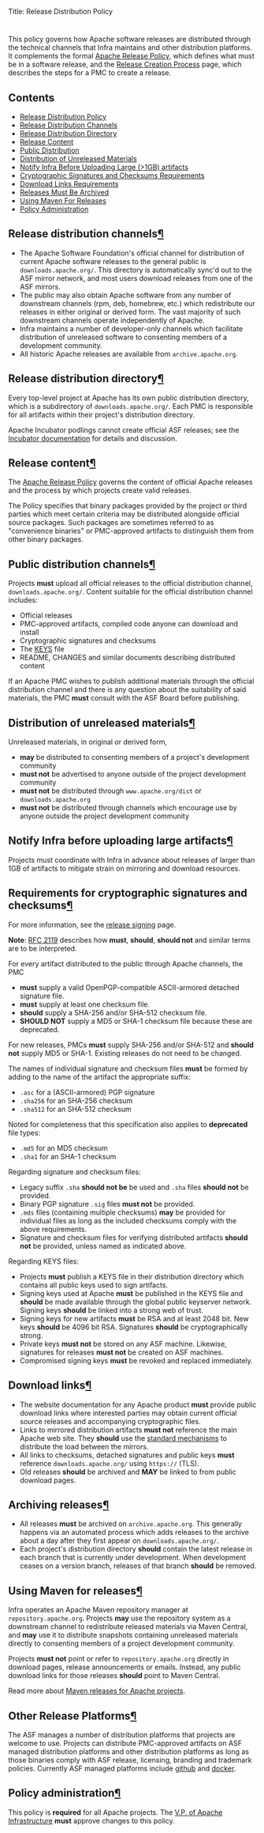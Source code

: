 Title: Release Distribution Policy

<h1 id="policy"> </h1>

This policy governs how Apache software releases are distributed through the technical channels that Infra maintains and other distribution platforms. It complements the formal <a href="https://www.apache.org/legal/release-policy.html" target="_blank">Apache Release Policy</a>, which defines what must be in a software release, and the [Release Creation Process](release-publishing.html) page, which describes the steps for a PMC to create a release.

<h2 id="links">Contents</h2>

<ul>
<li><a href="#policy">Release Distribution Policy</a></li>
<li><a href="#channels">Release Distribution Channels</a></li>
<li><a href="#dist-dir">Release Distribution Directory</a></li>
<li><a href="#release-content">Release Content</a></li>
<li><a href="#public-distribution">Public Distribution</a></li>
<li><a href="#unreleased">Distribution of Unreleased Materials</a></li>
<li><a href="#heads-up">Notify Infra Before Uploading Large (&gt;1GB) artifacts</a></li>
<li><a href="#sigs-and-sums">Cryptographic Signatures and Checksums Requirements</a></li>
<li><a href="#download-links">Download Links Requirements</a></li>
<li><a href="#archival">Releases Must Be Archived</a></li>
<li><a href="#maven">Using Maven For Releases</a></li>
<li><a href="#administration">Policy Administration</a></li>
</ul>


<h2 id="channels">Release distribution channels<a class="headerlink" href="#channels" title="Permanent link">&para;</a></h2>

  - The Apache Software Foundation's official channel for distribution of current Apache software releases to the general public is `downloads.apache.org/`. This directory is automatically sync'd out to the ASF mirror network, and most users download releases from one of the ASF mirrors.
  - The public may also obtain Apache software from any number of downstream channels (rpm, deb, homebrew, etc.) which redistribute our releases in either original or derived form. The vast majority of such downstream channels operate independently of Apache.
  - Infra maintains a number of developer-only channels which facilitate distribution of unreleased software to consenting members of a development community.
  - All historic Apache releases are available from `archive.apache.org`.
  
<h2 id="dist-dir">Release distribution directory<a class="headerlink" href="#dist-dir" title="Permanent link">&para;</a></h2>

Every top-level project at Apache has its own public distribution directory, which is a subdirectory of `downloads.apache.org/`. Each PMC is responsible for all artifacts within their project's distribution directory.

Apache Incubator podlings cannot create official ASF releases; see the <a href="http://incubator.apache.org/guides/releasemanagement.html" target="_blank">Incubator documentation</a> for details and discussion.

<h2 id="release-content">Release content<a class="headerlink" href="#release-content" title="Permanent link">&para;</a></h2>

The <a href="http://www.apache.org/dev/release#what" target="_blank">Apache Release Policy</a> governs the content of official Apache releases and the process by which projects create valid releases.

The Policy specifies that binary packages provided by the project or third parties which meet certain criteria may be distributed alongside official source packages. Such packages are sometimes referred to as "convenience binaries" or PMC-approved artifacts to distinguish them from other binary packages.

<h2 id="public-distribution">Public distribution channels<a class="headerlink" href="#public-distribution" title="Permanent link">&para;</a></h2>

Projects **must** upload all official releases to the official distribution channel, `downloads.apache.org/`. Content suitable for the official distribution channel includes:

  - Official releases
  - PMC-approved artifacts, compiled code anyone can download and install
  - Cryptographic signatures and checksums
  - The <a href="#sigs-and-sums">KEYS</a> file
  - README, CHANGES and similar documents describing distributed content

If an Apache PMC wishes to publish additional materials through the official distribution channel and there is any question about the suitability of said materials, the PMC **must** consult with the ASF Board before publishing.

<h2 id="unreleased">Distribution of unreleased materials<a class="headerlink" href="#unreleased" title="Permanent link">&para;</a></h2>

Unreleased materials, in original or derived form,

  -  **may** be distributed to consenting members of a project's development community
  -  **must not** be advertised to anyone outside of the project development community
  -  **must not** be distributed through `www.apache.org/dist` or `downloads.apache.org`
  -  **must not** be distributed through channels which encourage use by anyone outside the project development community

<h2 id="heads-up">Notify Infra before uploading large artifacts<a class="headerlink" href="#heads-up" title="Permanent link">&para;</a></h2>

Projects must coordinate with Infra in advance about releases of larger than 1GB of artifacts to mitigate strain on mirroring and download resources.

<h2 id="sigs-and-sums">Requirements for cryptographic signatures and checksums<a class="headerlink" href="#sigs-and-sums" title="Permanent link">&para;</a></h2>

For more information, see the <a href="https://www.apache.org/dev/release-signing.html" target="_blank">release signing</a> page.

**Note**: <a href="https://www.ietf.org/rfc/rfc2119.txt" target="_blank">RFC 2119</a> describes how **must**, **should**, **should not** and similar terms are to be interpreted.

For every artifact distributed to the public through Apache channels, the PMC

  - **must** supply a valid OpenPGP-compatible ASCII-armored detached signature file.
  - **must** supply at least one checksum file.
  - **should** supply a SHA-256 and/or SHA-512 checksum file.
  - **SHOULD NOT** supply a MD5 or SHA-1 checksum file because these are deprecated.

For new releases, PMCs **must** supply SHA-256 and/or SHA-512 and **should not** supply MD5 or SHA-1. Existing releases do not need to be changed.

The names of individual signature and checksum files **must** be formed by adding to the name of the artifact the appropriate suffix:

  - `.asc` for a (ASCII-armored) PGP signature
  - `.sha256` for an SHA-256 checksum
  - `.sha512` for an SHA-512 checksum
  
Noted for completeness that this specification also applies to **deprecated** file types:

  - `.md5` for an MD5 checksum
  - `.sha1` for an SHA-1 checksum

Regarding signature and checksum files:

  - Legacy suffix `.sha` **should not be** be used and `.sha` files **should not** be provided.
  - Binary PGP signature `.sig` files **must not** be provided.
  - `.mds` files (containing multiple checksums) **may** be provided for individual files as long as the included checksums comply with the above requirements.
  - Signature and checksum files for verifying distributed artifacts **should not** be provided, unless named as indicated above.
  
Regarding KEYS files:

  - Projects **must** publish a KEYS file in their distribution directory which contains all public keys used to sign artifacts.
  - Signing keys used at Apache **must** be published in the KEYS file and **should** be made available through the global public keyserver network. Signing keys **should** be linked into a strong web of trust.
  - Signing keys for new artifacts **must** be RSA and at least 2048 bit. New keys **should** be 4096 bit RSA. Signatures **should** be cryptographically strong.
  - Private keys **must not** be stored on any ASF machine. Likewise, signatures for releases **must not** be created on ASF machines.
  - Compromised signing keys **must** be revoked and replaced immediately.
  
<h2 id="download-links">Download links<a class="headerlink" href="#download-links" title="Permanent link">&para;</a></h2>

  - The website documentation for any Apache product **must** provide public download links where interested parties may obtain current official source releases and accompanying cryptographic files.
  - Links to mirrored distribution artifacts **must not** reference the main Apache web site. They **should** use the [standard mechanisms](release-download-pages.html) to distribute the load between the mirrors.
  - All links to checksums, detached signatures and public keys **must** reference `downloads.apache.org/` using `https://` (TLS).
  - Old releases **should** be archived and **MAY** be linked to from public download pages.
  
<h2 id="archival">Archiving releases<a class="headerlink" href="#archival" title="Permanent link">&para;</a></h2>

  - All releases **must** be archived on `archive.apache.org`. This generally happens via an automated process which adds releases to the archive about a day after they first appear on `downloads.apache.org/`.
  - Each project's distribution directory **should** contain the latest release in each branch that is currently under development. When development ceases on a version branch, releases of that branch **should** be removed.
  
<h2 id="maven">Using Maven for releases<a class="headerlink" href="#maven" title="Permanent link">&para;</a></h2>

Infra operates an Apache Maven repository manager at `repository.apache.org`. Projects **may** use the repository system as a downstream channel to redistribute released materials via Maven Central, and **may** use it to distribute snapshots containing unreleased materials directly to consenting members of a project development community.

Projects **must not** point or refer to `repository.apache.org` directly in download pages, release announcements or emails. Instead, any public download links for those releases **should** point to Maven Central.

Read more about [Maven releases for Apache projects](publishing-maven-artifacts.html).

<h2 id="other-platforms">Other Release Platforms<a class="headerlink" href="#other-platforms" title="Permanent link">&para;</a></h2>

The ASF manages a number of distribution platforms that projects are welcome to use. Projects can distribute PMC-approved artifacts on ASF managed distribution platforms and other distribution platforms as long as those binaries comply with ASF release, licensing, branding and trademark policies. Currently ASF managed platforms include <a href="https://github.com/apache" target="_blank">github</a> and <a href="https://hub.docker.com/u/apache" target="_blank">docker</a>.

<h2 id="administration">Policy administration<a class="headerlink" href="#administration" title="Permanent link">&para;</a></h2>

This policy is **required** for all Apache projects. The <a href="https://whimsy.apache.org/foundation/orgchart/vp-infra" target="_blank">V.P. of Apache Infrastructure</a> **must** approve changes to this policy.
